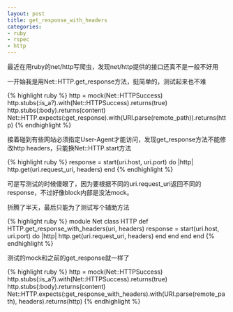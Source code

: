```yaml
---
layout: post
title: get_response_with_headers
categories:
- ruby
- rspec
- http
---
```

最近在用ruby的net/http写爬虫，发现net/http提供的接口还真不是一般不好用

一开始我是用Net::HTTP.get_response方法，挺简单的，测试起来也不难

{% highlight ruby %}
http = mock(Net::HTTPSuccess)
http.stubs(:is_a?).with(Net::HTTPSuccess).returns(true)
http.stubs(:body).returns(content)
Net::HTTP.expects(:get_response).with(URI.parse(remote_path)).returns(http)
{% endhighlight %}

接着碰到有些网站必须指定User-Agent才能访问，发现get_response方法不能修改http headers，只能换Net::HTTP.start方法

{% highlight ruby %}
response = start(uri.host, uri.port) do |http|
  http.get(uri.request_uri, headers)
end
{% endhighlight %}

可是写测试的时候傻眼了，因为要根据不同的uri.request_uri返回不同的response，不过好像block内部是没法mock。

折腾了半天，最后只能为了测试写个辅助方法

{% highlight ruby %}
module Net
  class HTTP
    def HTTP.get_response_with_headers(uri, headers)
      response = start(uri.host, uri.port) do |http|
        http.get(uri.request_uri, headers)
      end
    end
  end
end
{% endhighlight %}

测试的mock和之前的get_response就一样了

{% highlight ruby %}
http = mock(Net::HTTPSuccess)
http.stubs(:is_a?).with(Net::HTTPSuccess).returns(true)
http.stubs(:body).returns(content)
Net::HTTP.expects(:get_response_with_headers).with(URI.parse(remote_path), headers).returns(http)
{% endhighlight %}

